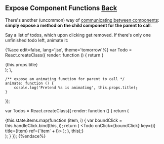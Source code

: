 ## Expose Component Functions [Back](./../react.md)

There's another (uncommon) way of [communicating between components](./../communication_between_components/communication_between_components.md): **simply expose a method on the child component for the parent to call**.

Say a list of todos, which upon clicking get removed. If there's only one unfinished todo left, animate it:

{%ace edit=false, lang='jsx', theme='tomorrow'%}
var Todo = React.createClass({
    render: function () {
        return (
            <div onClick={this.props.onClick}>{this.props.title}</div>
        );
    },
    
    /** expose an animating function for parent to call */
    animate: function () {
        cosole.log('Pretend %s is animating', this.props.title);
    }
});

var Todos = React.createClass({
    render: function () {
        return (
            <div>
                {this.state.items.map(function (item, i) {
                    var boundClick = this.handleClick.bind(this, i);
                    return (
                        <Todo onClick={boundClick} key={i} title={item} ref={'item' + i}></Todo>
                    );
                }, this);}
            </div>
        );
    }
});
{%endace%}